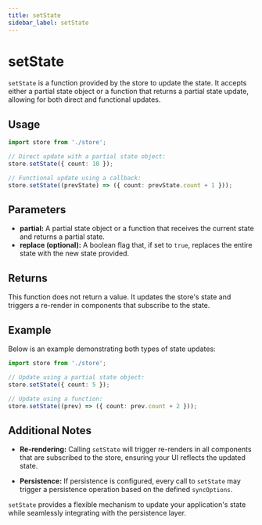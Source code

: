 ```yaml
---
title: setState
sidebar_label: setState
---
```


# setState

`setState` is a function provided by the store to update the state. It accepts either a partial state object or a function that returns a partial state update, allowing for both direct and functional updates.

## Usage

```ts
import store from './store';

// Direct update with a partial state object:
store.setState({ count: 10 });

// Functional update using a callback:
store.setState((prevState) => ({ count: prevState.count + 1 }));
```

## Parameters

- **partial:** A partial state object or a function that receives the current state and returns a partial state.
- **replace (optional):** A boolean flag that, if set to `true`, replaces the entire state with the new state provided.

## Returns

This function does not return a value. It updates the store's state and triggers a re-render in components that subscribe to the state.

## Example

Below is an example demonstrating both types of state updates:

```ts
import store from './store';

// Update using a partial state object:
store.setState({ count: 5 });

// Update using a function:
store.setState((prev) => ({ count: prev.count + 2 }));
```

## Additional Notes

- **Re-rendering:**
  Calling `setState` will trigger re-renders in all components that are subscribed to the store, ensuring your UI reflects the updated state.

- **Persistence:**
  If persistence is configured, every call to `setState` may trigger a persistence operation based on the defined `syncOptions`.

`setState` provides a flexible mechanism to update your application's state while seamlessly integrating with the persistence layer.
